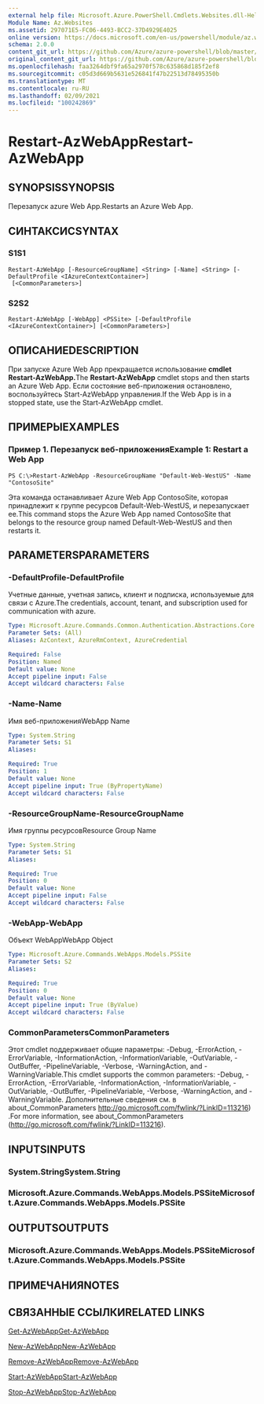 ```yaml
---
external help file: Microsoft.Azure.PowerShell.Cmdlets.Websites.dll-Help.xml
Module Name: Az.Websites
ms.assetid: 297071E5-FC06-4493-BCC2-37D4929E4025
online version: https://docs.microsoft.com/en-us/powershell/module/az.websites/restart-azwebapp
schema: 2.0.0
content_git_url: https://github.com/Azure/azure-powershell/blob/master/src/Websites/Websites/help/Restart-AzWebApp.md
original_content_git_url: https://github.com/Azure/azure-powershell/blob/master/src/Websites/Websites/help/Restart-AzWebApp.md
ms.openlocfilehash: faa3264dbf9fa65a2970f578c635868d185f2ef8
ms.sourcegitcommit: c05d3d669b5631e526841f47b22513d78495350b
ms.translationtype: MT
ms.contentlocale: ru-RU
ms.lasthandoff: 02/09/2021
ms.locfileid: "100242869"
---
```

# <span data-ttu-id="53fb9-101">Restart-AzWebApp</span><span class="sxs-lookup"><span data-stu-id="53fb9-101">Restart-AzWebApp</span></span>

## <span data-ttu-id="53fb9-102">SYNOPSIS</span><span class="sxs-lookup"><span data-stu-id="53fb9-102">SYNOPSIS</span></span>
<span data-ttu-id="53fb9-103">Перезапуск azure Web App.</span><span class="sxs-lookup"><span data-stu-id="53fb9-103">Restarts an Azure Web App.</span></span>

## <span data-ttu-id="53fb9-104">СИНТАКСИС</span><span class="sxs-lookup"><span data-stu-id="53fb9-104">SYNTAX</span></span>

### <span data-ttu-id="53fb9-105">S1</span><span class="sxs-lookup"><span data-stu-id="53fb9-105">S1</span></span>
```
Restart-AzWebApp [-ResourceGroupName] <String> [-Name] <String> [-DefaultProfile <IAzureContextContainer>]
 [<CommonParameters>]
```

### <span data-ttu-id="53fb9-106">S2</span><span class="sxs-lookup"><span data-stu-id="53fb9-106">S2</span></span>
```
Restart-AzWebApp [-WebApp] <PSSite> [-DefaultProfile <IAzureContextContainer>] [<CommonParameters>]
```

## <span data-ttu-id="53fb9-107">ОПИСАНИЕ</span><span class="sxs-lookup"><span data-stu-id="53fb9-107">DESCRIPTION</span></span>
<span data-ttu-id="53fb9-108">При запуске Azure Web App прекращается использование **cmdlet Restart-AzWebApp.**</span><span class="sxs-lookup"><span data-stu-id="53fb9-108">The **Restart-AzWebApp** cmdlet stops and then starts an Azure Web App.</span></span>
<span data-ttu-id="53fb9-109">Если состояние веб-приложения остановлено, воспользуйтесь Start-AzWebApp управления.</span><span class="sxs-lookup"><span data-stu-id="53fb9-109">If the Web App is in a stopped state, use the Start-AzWebApp cmdlet.</span></span>

## <span data-ttu-id="53fb9-110">ПРИМЕРЫ</span><span class="sxs-lookup"><span data-stu-id="53fb9-110">EXAMPLES</span></span>

### <span data-ttu-id="53fb9-111">Пример 1. Перезапуск веб-приложения</span><span class="sxs-lookup"><span data-stu-id="53fb9-111">Example 1: Restart a Web App</span></span>
```
PS C:\>Restart-AzWebApp -ResourceGroupName "Default-Web-WestUS" -Name "ContosoSite"
```

<span data-ttu-id="53fb9-112">Эта команда останавливает Azure Web App ContosoSite, которая принадлежит к группе ресурсов Default-Web-WestUS, и перезапускает ее.</span><span class="sxs-lookup"><span data-stu-id="53fb9-112">This command stops the Azure Web App named ContosoSite that belongs to the resource group named Default-Web-WestUS and then restarts it.</span></span>

## <span data-ttu-id="53fb9-113">PARAMETERS</span><span class="sxs-lookup"><span data-stu-id="53fb9-113">PARAMETERS</span></span>

### <span data-ttu-id="53fb9-114">-DefaultProfile</span><span class="sxs-lookup"><span data-stu-id="53fb9-114">-DefaultProfile</span></span>
<span data-ttu-id="53fb9-115">Учетные данные, учетная запись, клиент и подписка, используемые для связи с Azure.</span><span class="sxs-lookup"><span data-stu-id="53fb9-115">The credentials, account, tenant, and subscription used for communication with azure.</span></span>

```yaml
Type: Microsoft.Azure.Commands.Common.Authentication.Abstractions.Core.IAzureContextContainer
Parameter Sets: (All)
Aliases: AzContext, AzureRmContext, AzureCredential

Required: False
Position: Named
Default value: None
Accept pipeline input: False
Accept wildcard characters: False
```

### <span data-ttu-id="53fb9-116">-Name</span><span class="sxs-lookup"><span data-stu-id="53fb9-116">-Name</span></span>
<span data-ttu-id="53fb9-117">Имя веб-приложения</span><span class="sxs-lookup"><span data-stu-id="53fb9-117">WebApp Name</span></span>

```yaml
Type: System.String
Parameter Sets: S1
Aliases:

Required: True
Position: 1
Default value: None
Accept pipeline input: True (ByPropertyName)
Accept wildcard characters: False
```

### <span data-ttu-id="53fb9-118">-ResourceGroupName</span><span class="sxs-lookup"><span data-stu-id="53fb9-118">-ResourceGroupName</span></span>
<span data-ttu-id="53fb9-119">Имя группы ресурсов</span><span class="sxs-lookup"><span data-stu-id="53fb9-119">Resource Group Name</span></span>

```yaml
Type: System.String
Parameter Sets: S1
Aliases:

Required: True
Position: 0
Default value: None
Accept pipeline input: False
Accept wildcard characters: False
```

### <span data-ttu-id="53fb9-120">-WebApp</span><span class="sxs-lookup"><span data-stu-id="53fb9-120">-WebApp</span></span>
<span data-ttu-id="53fb9-121">Объект WebApp</span><span class="sxs-lookup"><span data-stu-id="53fb9-121">WebApp Object</span></span>

```yaml
Type: Microsoft.Azure.Commands.WebApps.Models.PSSite
Parameter Sets: S2
Aliases:

Required: True
Position: 0
Default value: None
Accept pipeline input: True (ByValue)
Accept wildcard characters: False
```

### <span data-ttu-id="53fb9-122">CommonParameters</span><span class="sxs-lookup"><span data-stu-id="53fb9-122">CommonParameters</span></span>
<span data-ttu-id="53fb9-123">Этот cmdlet поддерживает общие параметры: -Debug, -ErrorAction, -ErrorVariable, -InformationAction, -InformationVariable, -OutVariable, -OutBuffer, -PipelineVariable, -Verbose, -WarningAction, and -WarningVariable.</span><span class="sxs-lookup"><span data-stu-id="53fb9-123">This cmdlet supports the common parameters: -Debug, -ErrorAction, -ErrorVariable, -InformationAction, -InformationVariable, -OutVariable, -OutBuffer, -PipelineVariable, -Verbose, -WarningAction, and -WarningVariable.</span></span> <span data-ttu-id="53fb9-124">Дополнительные сведения см. в about_CommonParameters http://go.microsoft.com/fwlink/?LinkID=113216) .</span><span class="sxs-lookup"><span data-stu-id="53fb9-124">For more information, see about_CommonParameters (http://go.microsoft.com/fwlink/?LinkID=113216).</span></span>

## <span data-ttu-id="53fb9-125">INPUTS</span><span class="sxs-lookup"><span data-stu-id="53fb9-125">INPUTS</span></span>

### <span data-ttu-id="53fb9-126">System.String</span><span class="sxs-lookup"><span data-stu-id="53fb9-126">System.String</span></span>

### <span data-ttu-id="53fb9-127">Microsoft.Azure.Commands.WebApps.Models.PSSite</span><span class="sxs-lookup"><span data-stu-id="53fb9-127">Microsoft.Azure.Commands.WebApps.Models.PSSite</span></span>

## <span data-ttu-id="53fb9-128">OUTPUTS</span><span class="sxs-lookup"><span data-stu-id="53fb9-128">OUTPUTS</span></span>

### <span data-ttu-id="53fb9-129">Microsoft.Azure.Commands.WebApps.Models.PSSite</span><span class="sxs-lookup"><span data-stu-id="53fb9-129">Microsoft.Azure.Commands.WebApps.Models.PSSite</span></span>

## <span data-ttu-id="53fb9-130">ПРИМЕЧАНИЯ</span><span class="sxs-lookup"><span data-stu-id="53fb9-130">NOTES</span></span>

## <span data-ttu-id="53fb9-131">СВЯЗАННЫЕ ССЫЛКИ</span><span class="sxs-lookup"><span data-stu-id="53fb9-131">RELATED LINKS</span></span>

[<span data-ttu-id="53fb9-132">Get-AzWebApp</span><span class="sxs-lookup"><span data-stu-id="53fb9-132">Get-AzWebApp</span></span>](./Get-AzWebApp.md)

[<span data-ttu-id="53fb9-133">New-AzWebApp</span><span class="sxs-lookup"><span data-stu-id="53fb9-133">New-AzWebApp</span></span>](./New-AzWebApp.md)

[<span data-ttu-id="53fb9-134">Remove-AzWebApp</span><span class="sxs-lookup"><span data-stu-id="53fb9-134">Remove-AzWebApp</span></span>](./Remove-AzWebApp.md)

[<span data-ttu-id="53fb9-135">Start-AzWebApp</span><span class="sxs-lookup"><span data-stu-id="53fb9-135">Start-AzWebApp</span></span>](./Start-AzWebApp.md)

[<span data-ttu-id="53fb9-136">Stop-AzWebApp</span><span class="sxs-lookup"><span data-stu-id="53fb9-136">Stop-AzWebApp</span></span>](./Stop-AzWebApp.md)


